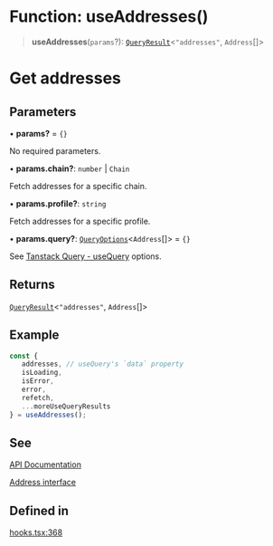 # Function: useAddresses()

> **useAddresses**(`params`?): [`QueryResult`](/docs/packages/SDK%20React%20Provider/type-aliases/QueryResult.md)\<`"addresses"`, `Address`[]\>

# Get addresses

## Parameters

• **params?** = `{}`

No required parameters.

• **params.chain?**: `number` \| `Chain`

Fetch addresses for a specific chain.

• **params.profile?**: `string`

Fetch addresses for a specific profile.

• **params.query?**: [`QueryOptions`](/docs/packages/SDK%20React%20Provider/type-aliases/QueryOptions.md)\<`Address`[]\> = `{}`

See [Tanstack Query - useQuery](https://tanstack.com/query/latest/docs/framework/react/reference/useQuery) options.

## Returns

[`QueryResult`](/docs/packages/SDK%20React%20Provider/type-aliases/QueryResult.md)\<`"addresses"`, `Address`[]\>

## Example

```ts
const {
   addresses, // useQuery's `data` property
   isLoading,
   isError,
   error,
   refetch,
   ...moreUseQueryResults
} = useAddresses();
```

## See

[API Documentation](https://monerium.dev/api-docs-v2#tag/addresses/operation/addresses)

[Address interface](https://github.com/monerium/js-monorepo/blob/main/packages/sdk/docs/generated/interfaces/Address.md)

## Defined in

[hooks.tsx:368](https://github.com/monerium/js-monorepo/blob/main/packages/sdk-react-provider/src/lib/hooks.tsx#L368)
